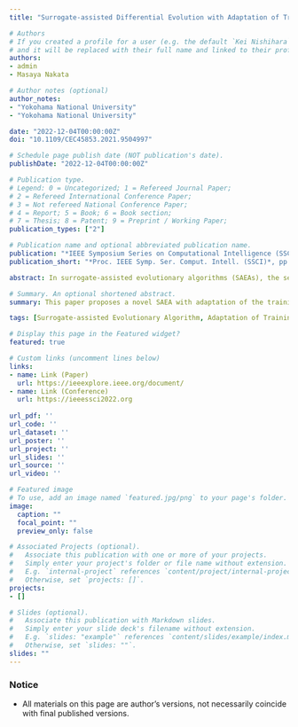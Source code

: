 ```yaml
---
title: "Surrogate-assisted Differential Evolution with Adaptation of Training Data Selection Criterion"

# Authors
# If you created a profile for a user (e.g. the default `Kei Nishihara` user), write the username (folder name) here 
# and it will be replaced with their full name and linked to their profile.
authors:
- admin
- Masaya Nakata

# Author notes (optional)
author_notes:
- "Yokohama National University"
- "Yokohama National University"

date: "2022-12-04T00:00:00Z"
doi: "10.1109/CEC45853.2021.9504997"

# Schedule page publish date (NOT publication's date).
publishDate: "2022-12-04T00:00:00Z"

# Publication type.
# Legend: 0 = Uncategorized; 1 = Refereed Journal Paper;
# 2 = Refereed International Conference Paper;
# 3 = Not refereed National Conference Paper;
# 4 = Report; 5 = Book; 6 = Book section;
# 7 = Thesis; 8 = Patent; 9 = Preprint / Working Paper; 
publication_types: ["2"]

# Publication name and optional abbreviated publication name.
publication: "*IEEE Symposium Series on Computational Intelligence (SSCI)*, pp. 1675--1682"
publication_short: "*Proc. IEEE Symp. Ser. Comput. Intell. (SSCI)*, pp. 1675--1682"

abstract: In surrogate-assisted evolutionary algorithms (SAEAs), the selection criterion of training data is a crucial option to improve the prediction accuracy of surrogate models. In this paper, we hypothesize that a proper selection criterion changes dependent on the problems and/or search situations. Accordingly, this paper proposes a surrogate-assisted differential evolution, which adapts the training data selection criterion to enhance the model accuracy and then optimization performance of our SAEA. In detail, the proposed algorithm builds multiple approximation models under different selection criteria. Then, the best-fitting model is utilized to screen candidate solutions. Experimental results show that the proposed algorithm outperforms the state-of-the-art SAEAs on a single-objective optimization benchmark suite up to 100 dimensions.

# Summary. An optional shortened abstract.
summary: This paper proposes a novel SAEA with adaptation of the training data selection criterion. Our proposal builds multiple RBF surrogate models with sets of training data chosen by different selection criteria, and selects one model with the best accuracy.

tags: [Surrogate-assisted Evolutionary Algorithm, Adaptation of Training Data Selection Criterion, Radial Basis Function Network, Differential Evolution]

# Display this page in the Featured widget?
featured: true

# Custom links (uncomment lines below)
links:
- name: Link (Paper)
  url: https://ieeexplore.ieee.org/document/
- name: Link (Conference)
  url: https://ieeessci2022.org
 
url_pdf: ''
url_code: ''
url_dataset: ''
url_poster: ''
url_project: ''
url_slides: ''
url_source: ''
url_video: ''

# Featured image
# To use, add an image named `featured.jpg/png` to your page's folder. 
image:
  caption: ""
  focal_point: ""
  preview_only: false

# Associated Projects (optional).
#   Associate this publication with one or more of your projects.
#   Simply enter your project's folder or file name without extension.
#   E.g. `internal-project` references `content/project/internal-project/index.md`.
#   Otherwise, set `projects: []`.
projects:
- []

# Slides (optional).
#   Associate this publication with Markdown slides.
#   Simply enter your slide deck's filename without extension.
#   E.g. `slides: "example"` references `content/slides/example/index.md`.
#   Otherwise, set `slides: ""`.
slides: ""
---
```


### Notice

- All materials on this page are author’s versions, not necessarily coincide with final published versions.